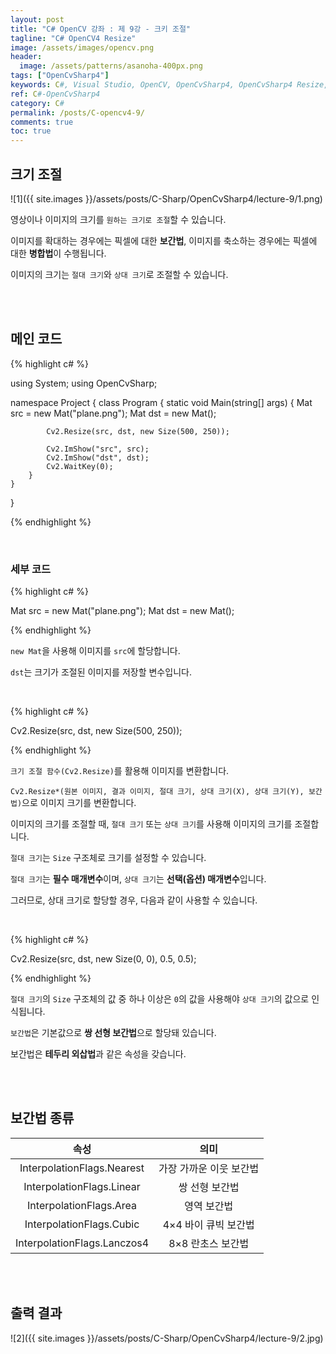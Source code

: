 ```yaml
---
layout: post
title: "C# OpenCV 강좌 : 제 9강 - 크키 조절"
tagline: "C# OpenCV4 Resize"
image: /assets/images/opencv.png
header:
  image: /assets/patterns/asanoha-400px.png
tags: ["OpenCvSharp4"]
keywords: C#, Visual Studio, OpenCV, OpenCvSharp4, OpenCvSharp4 Resize, OpenCvSharp4 fx, OpenCvSharp4 fy
ref: C#-OpenCvSharp4
category: C#
permalink: /posts/C-opencv4-9/
comments: true
toc: true
---
```


## 크기 조절

![1]({{ site.images }}/assets/posts/C-Sharp/OpenCvSharp4/lecture-9/1.png)

영상이나 이미지의 크기를 `원하는 크기로 조절`할 수 있습니다.

이미지를 확대하는 경우에는 픽셀에 대한 **보간법**, 이미지를 축소하는 경우에는 픽셀에 대한 **병합법**이 수행됩니다. 

이미지의 크기는 `절대 크기`와 `상대 크기`로 조절할 수 있습니다.

<br>
<br>

## 메인 코드

{% highlight c# %}

using System;
using OpenCvSharp;

namespace Project
{
    class Program
    {
        static void Main(string[] args)
        {
            Mat src = new Mat("plane.png");
            Mat dst = new Mat();

            Cv2.Resize(src, dst, new Size(500, 250));

            Cv2.ImShow("src", src);
            Cv2.ImShow("dst", dst);
            Cv2.WaitKey(0);
        }
    }
}

{% endhighlight %}

<br>

### 세부 코드

{% highlight c# %}

Mat src = new Mat("plane.png");
Mat dst = new Mat();

{% endhighlight %}

`new Mat`을 사용해 이미지를 `src`에 할당합니다.

`dst`는 크기가 조절된 이미지를 저장할 변수입니다.

<br>

{% highlight c# %}

Cv2.Resize(src, dst, new Size(500, 250));

{% endhighlight %}

`크기 조절 함수(Cv2.Resize)`를 활용해 이미지를 변환합니다.

`Cv2.Resize*(원본 이미지, 결과 이미지, 절대 크기, 상대 크기(X), 상대 크기(Y), 보간법)`으로 이미지 크기를 변환합니다.

이미지의 크기를 조절할 때, `절대 크기` 또는 `상대 크기`를 사용해 이미지의 크기를 조절합니다.

`절대 크기`는 `Size` 구조체로 크기를 설정할 수 있습니다.

`절대 크기`는 **필수 매개변수**이며, `상대 크기`는 **선택(옵션) 매개변수**입니다.

그러므로, 상대 크기로 할당할 경우, 다음과 같이 사용할 수 있습니다.

<br>

{% highlight c# %}

Cv2.Resize(src, dst, new Size(0, 0), 0.5, 0.5);

{% endhighlight %}

`절대 크기`의 `Size` 구조체의 값 중 하나 이상은 `0`의 값을 사용해야 `상대 크기`의 값으로 인식됩니다.

`보간법`은 기본값으로 **쌍 선형 보간법**으로 할당돼 있습니다.

보간법은 **테두리 외삽법**과 같은 속성을 갖습니다.

<br>
<br>

## 보간법 종류

|          속성         |                    의미                   |
|:---------------------:|:-----------------------------------------:|
| InterpolationFlags.Nearest | 가장 가까운 이웃 보간법 |
| InterpolationFlags.Linear | 쌍 선형 보간법 |
| InterpolationFlags.Area | 영역 보간법 |
| InterpolationFlags.Cubic | 4×4 바이 큐빅 보간법 |
| InterpolationFlags.Lanczos4 | 8×8 란초스 보간법 |

<br>
<br>

## 출력 결과

![2]({{ site.images }}/assets/posts/C-Sharp/OpenCvSharp4/lecture-9/2.jpg)
